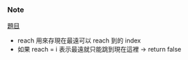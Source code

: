 ### Note
[題目](https://leetcode.com/problems/jump-game/description/)

- reach 用來存現在最遠可以 reach 到的 index
- 如果 reach = i 表示最遠就只能跳到現在這裡 → return false